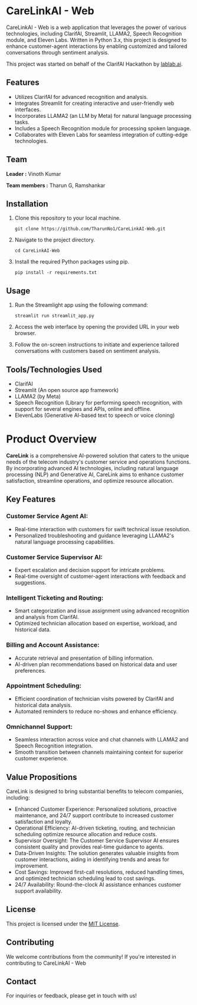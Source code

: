 # CareLinkAI - Web

CareLinkAI - Web is a web application that leverages the power of various technologies, including ClarifAI, Streamlit, LLAMA2, Speech Recognition module, and Eleven Labs. Written in Python 3.x, this project is designed to enhance customer-agent interactions by enabling customized and tailored conversations through sentiment analysis.

This project was started on behalf of the ClarifAI Hackathon by [lablab.ai](https://lablab.ai/).

## Features

- Utilizes ClarifAI for advanced recognition and analysis.
- Integrates Streamlit for creating interactive and user-friendly web interfaces.
- Incorporates LLAMA2 (an LLM by Meta) for natural language processing tasks.
- Includes a Speech Recognition module for processing spoken language.
- Collaborates with Eleven Labs for seamless integration of cutting-edge technologies.

## Team
**Leader :** Vinoth Kumar

**Team members :** Tharun G, Ramshankar

## Installation

1. Clone this repository to your local machine.
   
   `git clone https://github.com/TharunNo1/CareLinkAI-Web.git`

2. Navigate to the project directory.
   
   `cd CareLinkAI-Web`

3. Install the required Python packages using pip.
   
   `pip install -r requirements.txt`


## Usage

1. Run the Streamlight app using the following command:

   `streamlit run streamlit_app.py`

2. Access the web interface by opening the provided URL in your web browser.

3. Follow the on-screen instructions to initiate and experience tailored conversations with customers based on sentiment analysis.

## Tools/Technologies Used

- ClarifAI
- Streamlit (An open source app framework)
- LLAMA2 (by Meta)
- Speech Recognition (Library for performing speech recognition, with support for several engines and APIs, online and offline.
- ElevenLabs (Generative AI-based text to speech or voice cloning)

# Product Overview
**CareLink** is a comprehensive AI-powered solution that caters to the unique needs of the telecom industry's customer service and operations functions. By incorporating advanced AI technologies, including natural language processing (NLP) and Generative AI, CareLink aims to enhance customer satisfaction, streamline operations, and optimize resource allocation.

## Key Features

### Customer Service Agent AI:
- Real-time interaction with customers for swift technical issue resolution.
- Personalized troubleshooting and guidance leveraging LLAMA2's natural language processing capabilities.

### Customer Service Supervisor AI:
- Expert escalation and decision support for intricate problems.
- Real-time oversight of customer-agent interactions with feedback and suggestions.

### Intelligent Ticketing and Routing:
- Smart categorization and issue assignment using advanced recognition and analysis from ClarifAI.
- Optimized technician allocation based on expertise, workload, and historical data.

### Billing and Account Assistance:
- Accurate retrieval and presentation of billing information.
- AI-driven plan recommendations based on historical data and user preferences.

### Appointment Scheduling:
- Efficient coordination of technician visits powered by ClarifAI and historical data analysis.
- Automated reminders to reduce no-shows and enhance efficiency.

### Omnichannel Support:
- Seamless interaction across voice and chat channels with LLAMA2 and Speech Recognition integration.
- Smooth transition between channels maintaining context for superior customer experience.

## Value Propositions
CareLink is designed to bring substantial benefits to telecom companies, including:
- Enhanced Customer Experience: Personalized solutions, proactive maintenance, and 24/7 support contribute to increased customer satisfaction and loyalty.
- Operational Efficiency: AI-driven ticketing, routing, and technician scheduling optimize resource allocation and reduce costs.
- Supervisor Oversight: The Customer Service Supervisor AI ensures consistent quality and provides real-time guidance to agents.
- Data-Driven Insights: The solution generates valuable insights from customer interactions, aiding in identifying trends and areas for improvement.
- Cost Savings: Improved first-call resolutions, reduced handling times, and optimized technician scheduling lead to cost savings.
- 24/7 Availability: Round-the-clock AI assistance enhances customer support availability.

## License

This project is licensed under the [MIT License](LICENSE).

## Contributing

We welcome contributions from the community! If you're interested in contributing to CareLinkAI - Web

## Contact

For inquiries or feedback, please get in touch with us!
